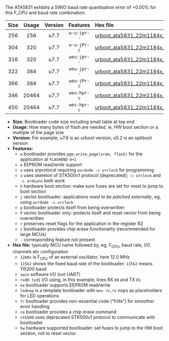 The ATA5831 exhibits a SWIO baud rate quantisation error of +0.00% for this F_CPU and baud rate combination.

|Size|Usage|Version|Features|Hex file|
|:-:|:-:|:-:|:-:|:--|
|256|256|u7.7|`w-u-jpr--`|[urboot_ata5831_22m1184x_+115k2_swio_rxb0_txb1_lednop.hex](https://raw.githubusercontent.com/stefanrueger/urboot.hex/main/mcus/ata5831/external_oscillator/fcpu_22m1184x/br_+115k2/urboot_ata5831_22m1184x_+115k2_swio_rxb0_txb1_lednop.hex)|
|304|320|u7.7|`w-u-jPr-c`|[urboot_ata5831_22m1184x_+115k2_swio_rxb0_txb1_lednop_fr_ce.hex](https://raw.githubusercontent.com/stefanrueger/urboot.hex/main/mcus/ata5831/external_oscillator/fcpu_22m1184x/br_+115k2/urboot_ata5831_22m1184x_+115k2_swio_rxb0_txb1_lednop_fr_ce.hex)|
|316|320|u7.7|`weu-jpr--`|[urboot_ata5831_22m1184x_+115k2_swio_rxb0_txb1_ee.hex](https://raw.githubusercontent.com/stefanrueger/urboot.hex/main/mcus/ata5831/external_oscillator/fcpu_22m1184x/br_+115k2/urboot_ata5831_22m1184x_+115k2_swio_rxb0_txb1_ee.hex)|
|322|384|u7.7|`weu-jpr--`|[urboot_ata5831_22m1184x_+115k2_swio_rxb0_txb1_ee_lednop.hex](https://raw.githubusercontent.com/stefanrueger/urboot.hex/main/mcus/ata5831/external_oscillator/fcpu_22m1184x/br_+115k2/urboot_ata5831_22m1184x_+115k2_swio_rxb0_txb1_ee_lednop.hex)|
|366|384|u7.7|`weu-jPr-c`|[urboot_ata5831_22m1184x_+115k2_swio_rxb0_txb1_ee_lednop_fr_ce.hex](https://raw.githubusercontent.com/stefanrueger/urboot.hex/main/mcus/ata5831/external_oscillator/fcpu_22m1184x/br_+115k2/urboot_ata5831_22m1184x_+115k2_swio_rxb0_txb1_ee_lednop_fr_ce.hex)|
|346|20464|u7.7|`weu-hpr-c`|[urboot_ata5831_22m1184x_+115k2_swio_rxb0_txb1_ee_lednop_fr_ce_hw.hex](https://raw.githubusercontent.com/stefanrueger/urboot.hex/main/mcus/ata5831/external_oscillator/fcpu_22m1184x/br_+115k2/urboot_ata5831_22m1184x_+115k2_swio_rxb0_txb1_ee_lednop_fr_ce_hw.hex)|
|450|20464|u7.7|`wes-hpr-c`|[urboot_ata5831_22m1184x_+115k2_swio_rxb0_txb1_ee_lednop_fr_ce_stk500_hw.hex](https://raw.githubusercontent.com/stefanrueger/urboot.hex/main/mcus/ata5831/external_oscillator/fcpu_22m1184x/br_+115k2/urboot_ata5831_22m1184x_+115k2_swio_rxb0_txb1_ee_lednop_fr_ce_stk500_hw.hex)|

- **Size:** Bootloader code size including small table at top end
- **Usage:** How many bytes of flash are needed, ie, HW boot section or a multiple of the page size
- **Version:** For example, u7.6 is an urboot version, o5.2 is an optiboot version
- **Features:**
  + `w` bootloader provides `pgm_write_page(sram, flash)` for the application at `FLASHEND-4+1`
  + `e` EEPROM read/write support
  + `u` uses urprotocol requiring `avrdude -c urclock` for programming
  + `s` uses skeleton of STK500v1 protocol (deprecated); `-c urclock` and `-c arduino` both work
  + `h` hardware boot section: make sure fuses are set for reset to jump to boot section
  + `j` vector bootloader: applications *need to be patched externally*, eg, using `avrdude -c urclock`
  + `p` bootloader protects itself from being overwritten
  + `P` vector bootloader only: protects itself and reset vector from being overwritten
  + `r` preserves reset flags for the application in the register R2
  + `c` bootloader provides chip erase functionality (recommended for large MCUs)
  + `-` corresponding feature not present
- **Hex file:** typically MCU name followed by, eg, F<sub>CPU</sub>, baud rate, I/O channels etc configuration
  + `12m0x` is F<sub>CPU</sub> of an external oscillator, here 12.0 MHz
  + `115k2` shows the fixed baud rate of the bootloader: `115k2` means 115200 baud
  + `swio` software I/O (not UART)
  + `rxd0 txd1` I/O using, in this example, lines RX `D0` and TX `D1`
  + `ee` bootloader supports EEPROM read/write
  + `lednop` is a template bootloader with `mov rx,rx` nops as placeholders for LED operations
  + `fr` bootloader provides non-essential code ("frills") for smoother error handling
  + `ce` bootloader provides a chip erase command
  + `stk500` uses deprecated STK500v1 protocol to communicate with bootloader
  + `hw` hardware supported bootloader: set fuses to jump to the HW boot section, not to reset vector
